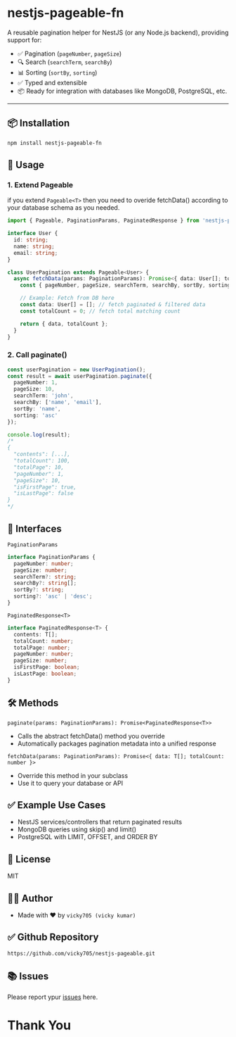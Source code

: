 # nestjs-pageable-fn

A reusable pagination helper for NestJS (or any Node.js backend), providing support for:

- ✅ Pagination (`pageNumber`, `pageSize`)
- 🔍 Search (`searchTerm`, `searchBy`)
- 📊 Sorting (`sortBy`, `sorting`)
- ✅ Typed and extensible
- 📦 Ready for integration with databases like MongoDB, PostgreSQL, etc.

---

## 📦 Installation

```bash
npm install nestjs-pageable-fn
```

## 🚀 Usage

### 1. Extend Pageable<T>
if you extend `Pageable<T>` then you need to overide fetchData() according to your database schema as you needed.
```ts
import { Pageable, PaginationParams, PaginatedResponse } from 'nestjs-pageable-fn';

interface User {
  id: string;
  name: string;
  email: string;
}

class UserPagination extends Pageable<User> {
  async fetchData(params: PaginationParams): Promise<{ data: User[]; totalCount: number }> {
    const { pageNumber, pageSize, searchTerm, searchBy, sortBy, sorting } = params;

    // Example: Fetch from DB here
    const data: User[] = []; // fetch paginated & filtered data
    const totalCount = 0; // fetch total matching count

    return { data, totalCount };
  }
}
```

### 2. Call paginate()
```ts
const userPagination = new UserPagination();
const result = await userPagination.paginate({
  pageNumber: 1,
  pageSize: 10,
  searchTerm: 'john',
  searchBy: ['name', 'email'],
  sortBy: 'name',
  sorting: 'asc'
});

console.log(result);
/*
{
  "contents": [...],
  "totalCount": 100,
  "totalPage": 10,
  "pageNumber": 1,
  "pageSize": 10,
  "isFirstPage": true,
  "isLastPage": false
}
*/
```

## 📘 Interfaces

`PaginationParams`

```ts
interface PaginationParams {
  pageNumber: number;
  pageSize: number;
  searchTerm?: string;
  searchBy?: string[];
  sortBy?: string;
  sorting?: 'asc' | 'desc';
}
```

`PaginatedResponse<T>`
```ts
interface PaginatedResponse<T> {
  contents: T[];
  totalCount: number;
  totalPage: number;
  pageNumber: number;
  pageSize: number;
  isFirstPage: boolean;
  isLastPage: boolean;
}
```

## 🛠 Methods
`paginate(params: PaginationParams): Promise<PaginatedResponse<T>>`
- Calls the abstract fetchData() method you override
- Automatically packages pagination metadata into a unified response

`fetchData(params: PaginationParams): Promise<{ data: T[]; totalCount: number }>`
- Override this method in your subclass
- Use it to query your database or API

## ✅ Example Use Cases
- NestJS services/controllers that return paginated results
- MongoDB queries using skip() and limit()
- PostgreSQL with LIMIT, OFFSET, and ORDER BY

## 📄 License
MIT

## 👨‍💻 Author
- Made with ❤️ by `vicky705 (vicky kumar)`

## ✅ Github Repository
```sh
https://github.com/vicky705/nestjs-pageable.git
```

## 📚 Issues
Please report ypur [issues]('https://github.com/vicky705/nestjs-pageable/issues) here.

# Thank You